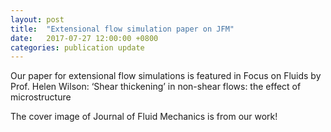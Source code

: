 ```yaml
---
layout: post
title:  "Extensional flow simulation paper on JFM"
date:   2017-07-27 12:00:00 +0800
categories: publication update
---
```


Our paper for extensional flow simulations is featured in Focus on Fluids by Prof. Helen Wilson: ‘Shear thickening’ in non-shear flows: the effect of microstructure

The cover image of Journal of Fluid Mechanics is from our work!
